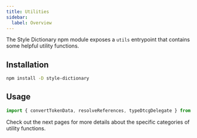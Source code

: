 ```yaml
---
title: Utilities
sidebar:
  label: Overview
---
```


The Style Dictionary npm module exposes a `utils` entrypoint that contains some helpful utility functions.

## Installation

```bash
npm install -D style-dictionary
```

## Usage

```js title="script.js"
import { convertTokenData, resolveReferences, typeDtcgDelegate } from 'style-dictionary/utils';
```

Check out the next pages for more details about the specific categories of utility functions.
